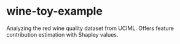 # wine-toy-example
Analyzing the red wine quality dataset from UCIML. Offers feature contribution estimation with Shapley values.
